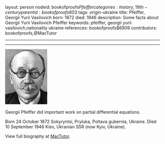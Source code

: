 layout: person
nodeid: bookofproofs$Pfeiffer
categories: history,19th-century
parentid: bookofproofs$603
tags: origin-ukraine
title: Pfeiffer, Georgii Yurii Vasilovich
born: 1872
died: 1946
description: Some facts about Georgii Yurii Vasilovich Pfeiffer
keywords: pfeiffer, georgii yurii vasilovich,nationality ukraine
references: bookofproofs$6909
contributors: bookofproofs,@MacTutor

---


---

![Pfeiffer.jpg](https://github.com/bookofproofs/bookofproofs.github.io/blob/main/_sources/_assets/images/portraits/Pfeiffer.jpg?raw=true)

Georgii Pfeiffer did important work on partial differential equations.

Born 24 October 1872 Sokyryntsi, Pryluka, Poltava gubernia, Ukraine. Died 10 September 1946 Kiev, Ukranian SSR (now Kyiv, Ukraine).


View full biography at [MacTutor](https://mathshistory.st-andrews.ac.uk/Biographies/Pfeiffer/).